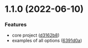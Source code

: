 # 1.1.0 (2022-06-10)


### Features

* core project ([d3162b8](https://github.com/krshkodes/alpaca.js/commit/d3162b850b6f8ec15acaa49175eca09f0d6db3c6))
* examples of all options ([6391d0a](https://github.com/krshkodes/alpaca.js/commit/6391d0a785aca9834650bea558dbae99c27f4539))



